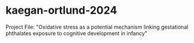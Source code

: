 # kaegan-ortlund-2024
Project File: "Oxidative stress as a potential mechanism linking gestational phthalates exposure to cognitive development in infancy"
